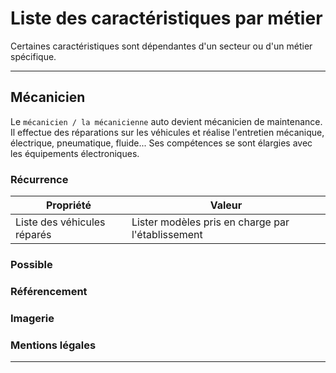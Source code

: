 # Liste des caractéristiques par métier
Certaines caractéristiques sont dépendantes d'un secteur ou d'un métier spécifique.

---

## Mécanicien
Le `mécanicien / la mécanicienne`
 auto devient mécanicien de maintenance. Il effectue des réparations sur les véhicules et réalise l'entretien mécanique, électrique, pneumatique, fluide... Ses compétences se sont élargies avec les équipements électroniques.

### Récurrence
Propriété | Valeur
--- | ---
Liste des véhicules réparés | Lister modèles pris en charge par l'établissement

### Possible

### Référencement

### Imagerie

### Mentions légales

---

